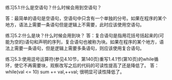 练习5.1:什么是空语句？什么时候会用到空语句？

答：最简单的语句是空语句，空语句中只含有一个单独的分号。如果在程序的某个地方，语法上需要一条语句但是逻辑上不需要，此时应该使用空语句。

练习5.2:什么是块？什么时候会用到块？
答：复合语句是指用花括号括起来的(可能为空的)语句和声明的序列，复合语句也被称为块。如果在程序的某个地方，语法上需要一条语句，但是逻辑上需要多条语句，则应该使用复合语句。

练习5.3:使用逗号运算符(参见4.10节，第140页)重写1.4.1节(第10页)的while循环，使它不再需要块，观察改写之后的代码的可读性提高了还是降低了。
答：
while(val <= 10)
 sum += val,++val;
很明显可读性降低了。


